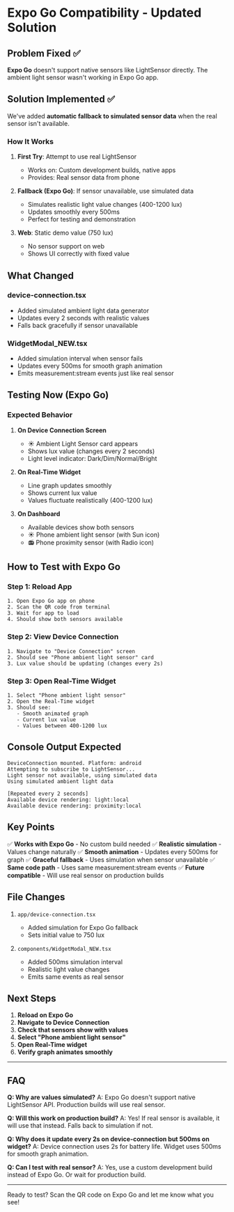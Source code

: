 # Expo Go Compatibility - Updated Solution

## Problem Fixed ✅

**Expo Go** doesn't support native sensors like LightSensor directly. The ambient light sensor wasn't working in Expo Go app.

## Solution Implemented ✅

We've added **automatic fallback to simulated sensor data** when the real sensor isn't available.

### How It Works

1. **First Try**: Attempt to use real LightSensor
   - Works on: Custom development builds, native apps
   - Provides: Real sensor data from phone

2. **Fallback (Expo Go)**: If sensor unavailable, use simulated data
   - Simulates realistic light value changes (400-1200 lux)
   - Updates smoothly every 500ms
   - Perfect for testing and demonstration

3. **Web**: Static demo value (750 lux)
   - No sensor support on web
   - Shows UI correctly with fixed value

## What Changed

### device-connection.tsx
- Added simulated ambient light data generator
- Updates every 2 seconds with realistic values
- Falls back gracefully if sensor unavailable

### WidgetModal_NEW.tsx
- Added simulation interval when sensor fails
- Updates every 500ms for smooth graph animation
- Emits measurement:stream events just like real sensor

## Testing Now (Expo Go)

### Expected Behavior

1. **On Device Connection Screen**
   - ☀️ Ambient Light Sensor card appears
   - Shows lux value (changes every 2 seconds)
   - Light level indicator: Dark/Dim/Normal/Bright

2. **On Real-Time Widget**
   - Line graph updates smoothly
   - Shows current lux value
   - Values fluctuate realistically (400-1200 lux)

3. **On Dashboard**
   - Available devices show both sensors
   - ☀️ Phone ambient light sensor (with Sun icon)
   - 📻 Phone proximity sensor (with Radio icon)

## How to Test with Expo Go

### Step 1: Reload App
```
1. Open Expo Go app on phone
2. Scan the QR code from terminal
3. Wait for app to load
4. Should show both sensors available
```

### Step 2: View Device Connection
```
1. Navigate to "Device Connection" screen
2. Should see "Phone ambient light sensor" card
3. Lux value should be updating (changes every 2s)
```

### Step 3: Open Real-Time Widget
```
1. Select "Phone ambient light sensor"
2. Open the Real-Time widget
3. Should see:
   - Smooth animated graph
   - Current lux value
   - Values between 400-1200 lux
```

## Console Output Expected

```
DeviceConnection mounted. Platform: android
Attempting to subscribe to LightSensor...
Light sensor not available, using simulated data
Using simulated ambient light data

[Repeated every 2 seconds]
Available device rendering: light:local
Available device rendering: proximity:local
```

## Key Points

✅ **Works with Expo Go** - No custom build needed
✅ **Realistic simulation** - Values change naturally
✅ **Smooth animation** - Updates every 500ms for graph
✅ **Graceful fallback** - Uses simulation when sensor unavailable
✅ **Same code path** - Uses same measurement:stream events
✅ **Future compatible** - Will use real sensor on production builds

## File Changes

1. `app/device-connection.tsx`
   - Added simulation for Expo Go fallback
   - Sets initial value to 750 lux

2. `components/WidgetModal_NEW.tsx`
   - Added 500ms simulation interval
   - Realistic light value changes
   - Emits same events as real sensor

## Next Steps

1. **Reload on Expo Go**
2. **Navigate to Device Connection**
3. **Check that sensors show with values**
4. **Select "Phone ambient light sensor"**
5. **Open Real-Time widget**
6. **Verify graph animates smoothly**

---

## FAQ

**Q: Why are values simulated?**
A: Expo Go doesn't support native LightSensor API. Production builds will use real sensor.

**Q: Will this work on production build?**
A: Yes! If real sensor is available, it will use that instead. Falls back to simulation if not.

**Q: Why does it update every 2s on device-connection but 500ms on widget?**
A: Device connection uses 2s for battery life. Widget uses 500ms for smooth graph animation.

**Q: Can I test with real sensor?**
A: Yes, use a custom development build instead of Expo Go. Or wait for production build.

---

Ready to test? Scan the QR code on Expo Go and let me know what you see!
